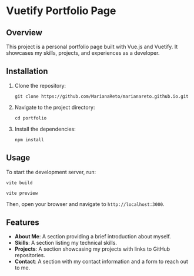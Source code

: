 # Vuetify Portfolio Page

## Overview

This project is a personal portfolio page built with Vue.js and Vuetify. It showcases my skills, projects, and
experiences as a developer.

## Installation

1. Clone the repository:
    ```shell
    git clone https://github.com/MarianaReto/marianareto.github.io.git
    ```
2. Navigate to the project directory:
    ```shell
    cd portfolio
    ```
3. Install the dependencies:
    ```shell
    npm install
    ```

## Usage

To start the development server, run:

   ```shell
   vite build
   ```

   ```shell
   vite preview
   ```

Then, open your browser and navigate to `http://localhost:3000`.

## Features

- **About Me**: A section providing a brief introduction about myself.
- **Skills**: A section listing my technical skills.
- **Projects**: A section showcasing my projects with links to GitHub repositories.
- **Contact**: A section with my contact information and a form to reach out to me.
